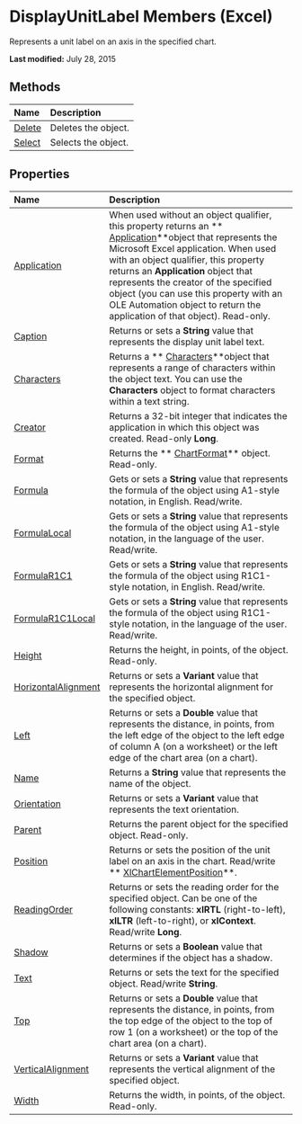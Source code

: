 
# DisplayUnitLabel Members (Excel)
Represents a unit label on an axis in the specified chart.

 **Last modified:** July 28, 2015


## Methods



|**Name**|**Description**|
|:-----|:-----|
| [Delete](8f1200ad-ceba-c761-3abd-d2ac1ac1f4e2.md)|Deletes the object.|
| [Select](1a17ffc9-9fd6-829d-2a11-b8b7ee5e28c2.md)|Selects the object.|

## Properties



|**Name**|**Description**|
|:-----|:-----|
| [Application](d912a92f-ca52-10fc-86b3-a686fd0761ae.md)|When used without an object qualifier, this property returns an  ** [Application](19b73597-5cf9-4f56-8227-b5211f657f6f.md)**object that represents the Microsoft Excel application. When used with an object qualifier, this property returns an  **Application** object that represents the creator of the specified object (you can use this property with an OLE Automation object to return the application of that object). Read-only.|
| [Caption](55f8566f-1f6b-cfe5-3a4e-0be2ce9c8858.md)|Returns or sets a  **String** value that represents the display unit label text.|
| [Characters](a136b4c9-be4a-9b17-20f6-c8b694202e9e.md)|Returns a  ** [Characters](128c9ee4-8ba3-6d22-ad0f-9f20be1e24af.md)**object that represents a range of characters within the object text. You can use the  **Characters** object to format characters within a text string.|
| [Creator](8150429a-3533-6681-36cf-22db6196610f.md)|Returns a 32-bit integer that indicates the application in which this object was created. Read-only  **Long**.|
| [Format](2451064c-ed1c-cc97-ed1a-e2c5f442c2df.md)|Returns the  ** [ChartFormat](edac71b7-ed38-6658-2cbf-6493dc1ad3ed.md)** object. Read-only.|
| [Formula](cd8259bf-a1de-9493-2b0a-f0bc0f488d09.md)|Gets or sets a  **String** value that represents the formula of the object using A1-style notation, in English. Read/write.|
| [FormulaLocal](245aee23-4d88-aa08-7166-658f044f6d26.md)|Gets or sets a  **String** value that represents the formula of the object using A1-style notation, in the language of the user. Read/write.|
| [FormulaR1C1](7570c168-ecd1-97d3-e1e6-52feedf2400b.md)|Gets or sets a  **String** value that represents the formula of the object using R1C1-style notation, in English. Read/write.|
| [FormulaR1C1Local](a779e576-529f-27f1-7115-4d637c2ef7ab.md)|Gets or sets a  **String** value that represents the formula of the object using R1C1-style notation, in the language of the user. Read/write.|
| [Height](adb3c4a2-b9d3-783d-cd90-5f73d46132bd.md)|Returns the height, in points, of the object. Read-only.|
| [HorizontalAlignment](00bac67e-10ca-b7a0-9cf6-e029e38355e5.md)|Returns or sets a  **Variant** value that represents the horizontal alignment for the specified object.|
| [Left](7532ed3a-9030-19a7-2735-5ee7728cf038.md)|Returns or sets a  **Double** value that represents the distance, in points, from the left edge of the object to the left edge of column A (on a worksheet) or the left edge of the chart area (on a chart).|
| [Name](a824490b-b983-a5a7-b95a-ae92ab7d15e0.md)|Returns a  **String** value that represents the name of the object.|
| [Orientation](63e9661b-fbfb-b77a-d159-70717a4fb489.md)|Returns or sets a  **Variant** value that represents the text orientation.|
| [Parent](01e71cee-ebdc-da46-cfe2-6c49b3cdb1bf.md)|Returns the parent object for the specified object. Read-only.|
| [Position](bf812945-4f9c-544c-3418-63c40da371f7.md)|Returns or sets the position of the unit label on an axis in the chart. Read/write  ** [XlChartElementPosition](37de7a13-ac72-42e8-7eca-a845b84ff4a0.md)**.|
| [ReadingOrder](fdb6d794-bf1d-2ce6-157a-2aac987c347d.md)|Returns or sets the reading order for the specified object. Can be one of the following constants:  **xlRTL** (right-to-left), **xlLTR** (left-to-right), or **xlContext**. Read/write  **Long**.|
| [Shadow](4bba86c9-1407-a3ca-d98d-bee3b1f87493.md)|Returns or sets a  **Boolean** value that determines if the object has a shadow.|
| [Text](d3e38c0f-dec4-af37-8b4f-9dbbc12e67be.md)|Returns or sets the text for the specified object. Read/write  **String**.|
| [Top](2b9acdf7-15cc-c89a-414e-383af5247acf.md)|Returns or sets a  **Double** value that represents the distance, in points, from the top edge of the object to the top of row 1 (on a worksheet) or the top of the chart area (on a chart).|
| [VerticalAlignment](5d6200cf-868c-ae65-c3d2-96a543f8fbce.md)|Returns or sets a  **Variant** value that represents the vertical alignment of the specified object.|
| [Width](092eb5e0-2f9f-9ea2-2fb0-759a781b771b.md)|Returns the width, in points, of the object. Read-only.|
